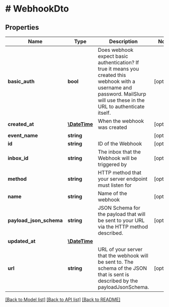 # # WebhookDto

## Properties

Name | Type | Description | Notes
------------ | ------------- | ------------- | -------------
**basic_auth** | **bool** | Does webhook expect basic authentication? If true it means you created this webhook with a username and password. MailSlurp will use these in the URL to authenticate itself. | [optional] 
**created_at** | [**\DateTime**](\DateTime) | When the webhook was created | [optional] 
**event_name** | **string** |  | [optional] 
**id** | **string** | ID of the Webhook | [optional] 
**inbox_id** | **string** | The inbox that the Webhook will be triggered by | [optional] 
**method** | **string** | HTTP method that your server endpoint must listen for | [optional] 
**name** | **string** | Name of the webhook | [optional] 
**payload_json_schema** | **string** | JSON Schema for the payload that will be sent to your URL via the HTTP method described. | [optional] 
**updated_at** | [**\DateTime**](\DateTime) |  | 
**url** | **string** | URL of your server that the webhook will be sent to. The schema of the JSON that is sent is described by the payloadJsonSchema. | [optional] 

[[Back to Model list]](../../README#documentation-for-models) [[Back to API list]](../../README#documentation-for-api-endpoints) [[Back to README]](../../README)


